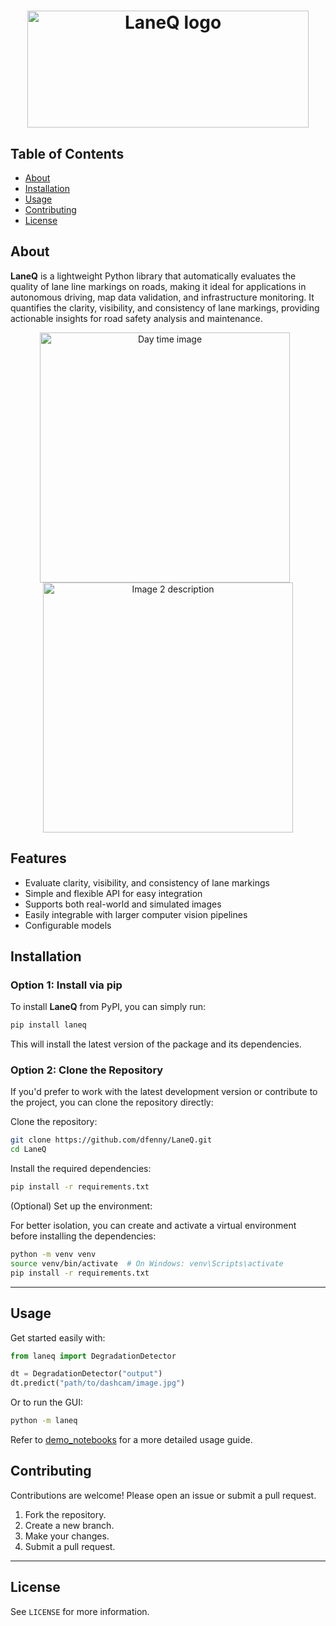 <h1 align="center">
  <a href="https://github.com/dfenny/retro/tree/main">
    <img src="images/LaneQ_background.png" alt="LaneQ logo" width="450" height="187">
  </a>
</h1>

<!-- # LaneQ -->

## Table of Contents

- [About](#about)
- [Installation](#installation)
- [Usage](#usage)
- [Contributing](#contributing)
- [License](#license)



## About

**LaneQ** is a lightweight Python library that automatically evaluates the quality of lane line markings on roads, making it ideal for applications in autonomous driving, map data validation, and infrastructure monitoring. It quantifies the clarity, visibility, and consistency of lane markings, providing actionable insights for road safety analysis and maintenance.


<div align="center">
  <img src="images/day.jpg" alt="Day time image" width="400" style="margin-right: 10px;">
  <img src="images/night.jpg" alt="Image 2 description" width="400">
</div>

## Features
- Evaluate clarity, visibility, and consistency of lane markings
- Simple and flexible API for easy integration
- Supports both real-world and simulated images
- Easily integrable with larger computer vision pipelines
- Configurable models



## Installation

### Option 1: Install via pip
To install **LaneQ** from PyPI, you can simply run:

```bash
pip install laneq
```

This will install the latest version of the package and its dependencies.

### Option 2: Clone the Repository

If you'd prefer to work with the latest development version or contribute to the project, you can clone the repository directly:

Clone the repository:

```bash
git clone https://github.com/dfenny/LaneQ.git
cd LaneQ
```

Install the required dependencies:

```bash
pip install -r requirements.txt
```

(Optional) Set up the environment:

For better isolation, you can create and activate a virtual environment before installing the dependencies:

```bash
python -m venv venv
source venv/bin/activate  # On Windows: venv\Scripts\activate
pip install -r requirements.txt
```

---

## Usage

Get started easily with:

```python
from laneq import DegradationDetector

dt = DegradationDetector("output")
dt.predict("path/to/dashcam/image.jpg")
```

Or to run the GUI:

```bash
python -m laneq
```

Refer to [demo_notebooks](demo_notebooks) for a more detailed usage guide.
<!-- <div align="center">
  <img src="images/architecture_with_example.png" alt="Day time image" width="800">
</div> -->



## Contributing

Contributions are welcome! Please open an issue or submit a pull request.

1. Fork the repository.
2. Create a new branch.
3. Make your changes.
4. Submit a pull request.

---

## License

See `LICENSE` for more information.
